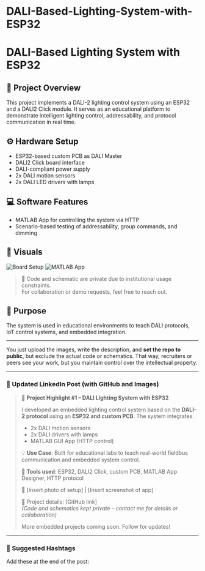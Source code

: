 # DALI-Based-Lighting-System-with-ESP32
# DALI-Based Lighting System with ESP32

## 🔧 Project Overview
This project implements a DALI-2 lighting control system using an ESP32 and a DALI2 Click module. It serves as an educational platform to demonstrate intelligent lighting control, addressability, and protocol communication in real time.

## ⚙️ Hardware Setup
- ESP32-based custom PCB as DALI Master
- DALI2 Click board interface
- DALI-compliant power supply
- 2x DALI motion sensors
- 2x DALI LED drivers with lamps

## 💻 Software Features
- MATLAB App for controlling the system via HTTP
- Scenario-based testing of addressability, group commands, and dimming

## 📸 Visuals
![Board Setup](images/dali_board.jpg)
![MATLAB App](images/matlab_app.jpg)

> 🔐 Code and schematic are private due to institutional usage constraints.  
> For collaboration or demo requests, feel free to reach out.

## 🎯 Purpose
The system is used in educational environments to teach DALI protocols, IoT control systems, and embedded integration.

---

You just upload the images, write the description, and **set the repo to public**, but exclude the actual code or schematics. That way, recruiters or peers see your work, but you maintain control over the intellectual property.

---

### 📢 Updated LinkedIn Post (with GitHub and Images)

> 🚀 **Project Highlight #1 – DALI Lighting System with ESP32**
>  
> I developed an embedded lighting control system based on the **DALI-2 protocol** using an **ESP32 and custom PCB**. The system integrates:
> - 2x DALI motion sensors  
> - 2x DALI drivers with lamps  
> - MATLAB GUI App (HTTP control)  
>  
> 💡 **Use Case**: Built for educational labs to teach real-world fieldbus communication and embedded system control.
>  
> 🧰 **Tools used**: ESP32, DALI2 Click, custom PCB, MATLAB App Designer, HTTP protocol  
>  
> 📸 [Insert photo of setup] | [Insert screenshot of app]  
>  
> 🔗 Project details: [GitHub link]  
> *(Code and schematics kept private – contact me for details or collaboration)*  
>  
> More embedded projects coming soon. Follow for updates!

---

### 🔖 Suggested Hashtags
Add these at the end of the post:
